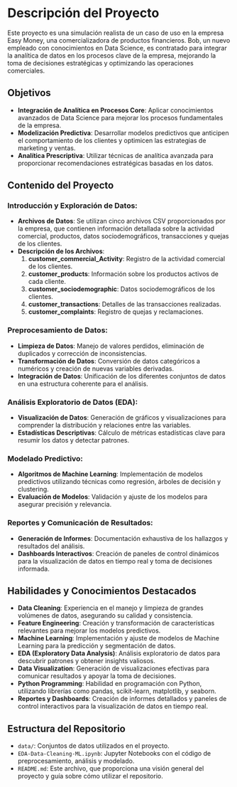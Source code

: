 # Descripción del Proyecto

Este proyecto es una simulación realista de un caso de uso en la empresa Easy Money, una comercializadora de productos financieros. Bob, un nuevo empleado con conocimientos en Data Science, es contratado para integrar la analítica de datos en los procesos clave de la empresa, mejorando la toma de decisiones estratégicas y optimizando las operaciones comerciales.

## Objetivos

- **Integración de Analítica en Procesos Core**: Aplicar conocimientos avanzados de Data Science para mejorar los procesos fundamentales de la empresa.
- **Modelización Predictiva**: Desarrollar modelos predictivos que anticipen el comportamiento de los clientes y optimicen las estrategias de marketing y ventas.
- **Analítica Prescriptiva**: Utilizar técnicas de analítica avanzada para proporcionar recomendaciones estratégicas basadas en los datos.

## Contenido del Proyecto

### Introducción y Exploración de Datos:

- **Archivos de Datos**: Se utilizan cinco archivos CSV proporcionados por la empresa, que contienen información detallada sobre la actividad comercial, productos, datos sociodemográficos, transacciones y quejas de los clientes.
- **Descripción de los Archivos**:
    1. **customer_commercial_Activity**: Registro de la actividad comercial de los clientes.
    2. **customer_products**: Información sobre los productos activos de cada cliente.
    3. **customer_sociodemographic**: Datos sociodemográficos de los clientes.
    4. **customer_transactions**: Detalles de las transacciones realizadas.
    5. **customer_complaints**: Registro de quejas y reclamaciones.

### Preprocesamiento de Datos:

- **Limpieza de Datos**: Manejo de valores perdidos, eliminación de duplicados y corrección de inconsistencias.
- **Transformación de Datos**: Conversión de datos categóricos a numéricos y creación de nuevas variables derivadas.
- **Integración de Datos**: Unificación de los diferentes conjuntos de datos en una estructura coherente para el análisis.

### Análisis Exploratorio de Datos (EDA):

- **Visualización de Datos**: Generación de gráficos y visualizaciones para comprender la distribución y relaciones entre las variables.
- **Estadísticas Descriptivas**: Cálculo de métricas estadísticas clave para resumir los datos y detectar patrones.

### Modelado Predictivo:

- **Algoritmos de Machine Learning**: Implementación de modelos predictivos utilizando técnicas como regresión, árboles de decisión y clustering.
- **Evaluación de Modelos**: Validación y ajuste de los modelos para asegurar precisión y relevancia.

### Reportes y Comunicación de Resultados:

- **Generación de Informes**: Documentación exhaustiva de los hallazgos y resultados del análisis.
- **Dashboards Interactivos**: Creación de paneles de control dinámicos para la visualización de datos en tiempo real y toma de decisiones informada.

## Habilidades y Conocimientos Destacados

- **Data Cleaning**: Experiencia en el manejo y limpieza de grandes volúmenes de datos, asegurando su calidad y consistencia.
- **Feature Engineering**: Creación y transformación de características relevantes para mejorar los modelos predictivos.
- **Machine Learning**: Implementación y ajuste de modelos de Machine Learning para la predicción y segmentación de datos.
- **EDA (Exploratory Data Analysis)**: Análisis exploratorio de datos para descubrir patrones y obtener insights valiosos.
- **Data Visualization**: Generación de visualizaciones efectivas para comunicar resultados y apoyar la toma de decisiones.
- **Python Programming**: Habilidad en programación con Python, utilizando librerías como pandas, scikit-learn, matplotlib, y seaborn.
- **Reportes y Dashboards**: Creación de informes detallados y paneles de control interactivos para la visualización de datos en tiempo real.

## Estructura del Repositorio

- `data/`: Conjuntos de datos utilizados en el proyecto.
- `EDA-Data-Cleaning-ML.ipynb`: Jupyter Notebooks con el código de preprocesamiento, análisis y modelado.
- `README.md`: Este archivo, que proporciona una visión general del proyecto y guía sobre cómo utilizar el repositorio.
